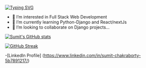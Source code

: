 [![Typing SVG](https://readme-typing-svg.demolab.com?font=Fira+Code&pause=1000&width=435&lines=Web+Developer)](https://git.io/typing-svg)
- 👀 I’m interested in Full Stack Web Development
- 🌱 I’m currently learning Python-Django and React/nextJs
- 💞️ I’m looking to collaborate on Django projects...



[![Sumit's GitHub stats](https://github-readme-stats.vercel.app/api?username=sumit1729)](https://github.com/sumit1729/github-readme-stats)

<!---
sumit1729/sumit1729 is a ✨ special ✨ repository because its `README.md` (this file) appears on your GitHub profile.
You can click the Preview link to take a look at your changes.
--->

[![GitHub Streak](https://streak-stats.demolab.com?user=sumit1729&theme=highcontrast)](https://git.io/streak-stats)

-[LinkedIn Profile] (https://www.linkedin.com/in/sumit-chakraborty-5b7891217/)

